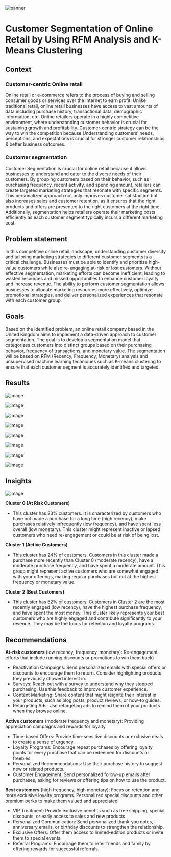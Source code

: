 ![banner](https://github.com/harishmuh/CustomerSegmentation_OnlineRetail_RFM_KMeans/blob/main/customer%20segmentation.PNG?raw=true)

# Customer Segmentation of Online Retail by Using RFM Analysis and K-Means Clustering
## Context
### Customer-centric Online retail
Online retail or e-commerce refers to the process of buying and selling consumer goods or services over the Internet to earn profit. Unlike traditional retail, online retail businesses have access to vast amounts of data including 
purchase history, transactional data, demographic information, etc. Online retailers operate in a highly competitive environment, where understanding customer behavior is crucial for sustaining growth and profitability.
Customer-centric strategy can be the way to win the competition because Understanding customers’ needs, perceptions,  and expectations is crucial for stronger customer relationships & better business outcomes. 

### Customer segmentation
Customer Segmentation is crucial for online retail because it allows businesses to understand and cater to the diverse needs of their customers. By grouping customers based on their behavior, such as purchasing frequency, recent activity, and spending amount, retailers can create targeted marketing strategies that resonate with specific segments. This personalized approach not only improves customer satisfaction but also increases sales and customer retention, as it ensures that the right products and offers are presented to the right customers at the right time. Additionally, segmentation helps retailers operate their marketing costs efficiently as each customer segment typically incurs a different marketing cost.

## Problem statement
In this competitive online retail landscape, understanding customer diversity and tailoring marketing strategies to different customer segments is a critical challenge. Businesses must be able to identify and prioritize high-value customers while also re-engaging at-risk or lost customers. Without effective segmentation, marketing efforts can become inefficient, leading to wasted resources and missed opportunities to enhance customer loyalty and increase revenue. The ability to perform customer segmentation allows businesses to allocate marketing resources more effectively, optimize promotional strategies, and deliver personalized experiences that resonate with each customer group.

## Goals
Based on the identified problem, an online retail company based in the United Kingdom aims to implement a data-driven approach to customer segmentation. The goal is to develop a segmentation model that categorizes customers into distinct groups based on their purchasing behavior, frequency of transactions, and monetary value. The segmentation will be based on RFM (Recency, Frequency, Monetary) analysis and unsupervised machine learning techniques such as K-means clustering to ensure that each customer segment is accurately identified and targeted.

## Results

![image](https://github.com/harishmuh/CustomerSegmentation_OnlineRetail_RFM_KMeans/blob/main/total%20product%20sold.PNG?raw=true)

![image](https://github.com/harishmuh/CustomerSegmentation_OnlineRetail_RFM_KMeans/blob/main/total%20revenue%20overtime.PNG?raw=true)

![image](https://github.com/harishmuh/CustomerSegmentation_OnlineRetail_RFM_KMeans/blob/main/RFM%20quantiles.PNG?raw=true)

![image](https://github.com/harishmuh/CustomerSegmentation_OnlineRetail_RFM_KMeans/blob/main/RFM%20customer%20segmentation.PNG?raw=true)

![image](https://github.com/harishmuh/CustomerSegmentation_OnlineRetail_RFM_KMeans/blob/main/elbow%20method%20silhoutte%20score.PNG?raw=true)

![image](https://github.com/harishmuh/CustomerSegmentation_OnlineRetail_RFM_KMeans/blob/main/optimal%20cluster%20davies%20bouldin.PNG?raw=true)

![image](https://github.com/harishmuh/CustomerSegmentation_OnlineRetail_RFM_KMeans/blob/main/tsne%20visualization%20snake%20plot.PNG?raw=true)


![image](https://github.com/harishmuh/CustomerSegmentation_OnlineRetail_RFM_KMeans/blob/main/cluster%20evaluation.PNG?raw=true)

## Insights

![image](https://github.com/harishmuh/CustomerSegmentation_OnlineRetail_RFM_KMeans/blob/main/insights%20kmeans.PNG?raw=true)

**Cluster 0 (At Risk Customers)**

* This cluster has 23% customers. It is characterized by customers who have not made a purchase for a long time (high recency), make purchases relatively infrequently (low frequency), and have spent less overall (low monetary). This cluster might represent inactive or lapsed customers who need re-engagement or could be at risk of being lost.

**Cluster 1 (Active Customers)**

* This cluster has 24% of customers. Customers in this cluster made a purchase more recently than Cluster 0 (moderate recency), have a moderate purchase frequency, and have spent a moderate amount. This group might represent active customers who are somewhat engaged with your offerings, making regular purchases but not at the highest frequency or monetary value.

**Cluster 2 (Best Customers)**

* This cluster has 52% of customers. Customers in Cluster 2 are the most recently engaged (low recency), have the highest purchase frequency, and have spent the most money. This cluster likely represents your best customers who are highly engaged and contribute significantly to your revenue. They may be the focus for retention and loyalty programs.

## Recommendations
**At-risk customers** (low recency, frequency, monetary): Re-engagement efforts that include running discounts or promotions to win them back)
* Reactivation Campaigns: Send personalized emails with special offers or discounts to encourage them to return. Consider highlighting products they previously showed interest in.
* Surveys: Reach out with a survey to understand why they stopped purchasing. Use this feedback to improve customer experience.
* Content Marketing: Share content that might reignite their interest in your products, such as blog posts, product reviews, or how-to guides.
* Retargeting Ads: Use retargeting ads to remind them of your products when they browse online.

**Active customers** (moderate frequency and monetary): Providing appreciation campaigns and rewards for loyalty
* Time-based Offers: Provide time-sensitive discounts or exclusive deals to create a sense of urgency.
* Loyalty Programs: Encourage repeat purchases by offering loyalty points for every purchase that can be redeemed for discounts or freebies.
* Personalized Recommendations: Use their purchase history to suggest new or related products.
* Customer Engagement: Send personalized follow-up emails after purchases, asking for reviews or offering tips on how to use the product.

**Best customers** (high frequency, high monetary): Focus on retention and more exclusive loyalty programs. Personalized special discounts and other premium perks to make them valued and appreciated
* VIP Treatment: Provide exclusive benefits such as free shipping, special discounts, or early access to sales and new products.
* Personalized Communication: Send personalized thank-you notes, anniversary emails, or birthday discounts to strengthen the relationship.
* Exclusive Offers: Offer them access to limited-edition products or invite them to special events.
* Referral Programs: Encourage them to refer friends and family by offering rewards for successful referrals.
